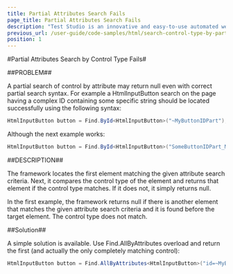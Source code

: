 ```yaml
---
title: Partial Attributes Search Fails
page_title: Partial Attributes Search Fails
description: "Test Studio is an innovative and easy-to-use automated web, WPF and load testing solution. Test Studio tests support essential technologies like ASP.NET AJAX, Silverlight, PHP and MVC. HTML5, Testing framework, functional testing, performance testing, load testing, exploratory testing, manual testing."
previous_url: /user-guide/code-samples/html/search-control-type-by-partial-attributes-fails.aspx, /user-guide/code-samples/html/search-control-type-by-partial-attributes-fails
position: 1
---
```

#Partial Attributes Search by Control Type Fails#

##PROBLEM##

A partial search of control by attribute may return null even with correct partial search syntax. For example a HtmlInputButton search on the page having a complex ID containing some specific string should be located successfully using the following syntax:

```C#
HtmlInputButton button = Find.ById<HtmlInputButton>("~MyButtonIDPart");
```


Although the next example works:


```C#
HtmlInputButton button = Find.ById<HtmlInputButton>("SomeButtonIDPart_MyButtonIDPart");
```

##DESCRIPTION##

The framework locates the first element matching the given attribute search criteria. Next, it compares the control type of the element and returns that element if the control type matches. If it does not, it simply returns null.
 
In the first example, the framework returns null if there is another element that matches the given attribute search criteria and it is found before the target element. The control type does not match.

##Solution##

A simple solution is available. Use Find.AllByAttributes<Control Type> overload and return the first (and actually the only completely matching control):

```C#
HtmlInputButton button = Find.AllByAttributes<HtmlInputButton>("id=~MyButtonIDPart")[0];
```



